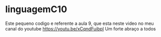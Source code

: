 # linguagemC10
Este pequeno codigo e referente a aula 9, que esta neste video no meu canal do youtube https://youtu.be/xCqndFuibpI  Um forte abraço a todos
